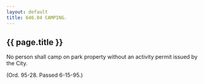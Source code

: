 ```yaml
---
layout: default 
title: 646.04 CAMPING.
---
```


{{ page.title }}
----------------

No person shall camp on park property without an activity permit issued
by the City.

(Ord. 95-28. Passed 6-15-95.)
